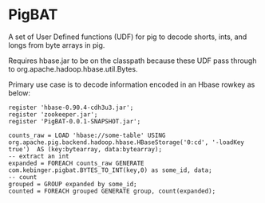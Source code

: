 PigBAT
======

A set of User Defined functions (UDF) for pig to decode shorts, ints, and longs from byte arrays in pig. 

Requires hbase.jar to be on the classpath because these UDF pass through to org.apache.hadoop.hbase.util.Bytes.

Primary use case is to decode information encoded in an Hbase rowkey as below:


    register 'hbase-0.90.4-cdh3u3.jar';
    register 'zookeeper.jar';
    register 'PigBAT-0.0.1-SNAPSHOT.jar';

    counts_raw = LOAD 'hbase://some-table' USING org.apache.pig.backend.hadoop.hbase.HBaseStorage('0:cd', '-loadKey true')  AS (key:bytearray, data:bytearray);
    -- extract an int
    expanded = FOREACH counts_raw GENERATE com.kebinger.pigbat.BYTES_TO_INT(key,0) as some_id, data;
    -- count 
    grouped = GROUP expanded by some_id;
    counted = FOREACH grouped GENERATE group, count(expanded);




